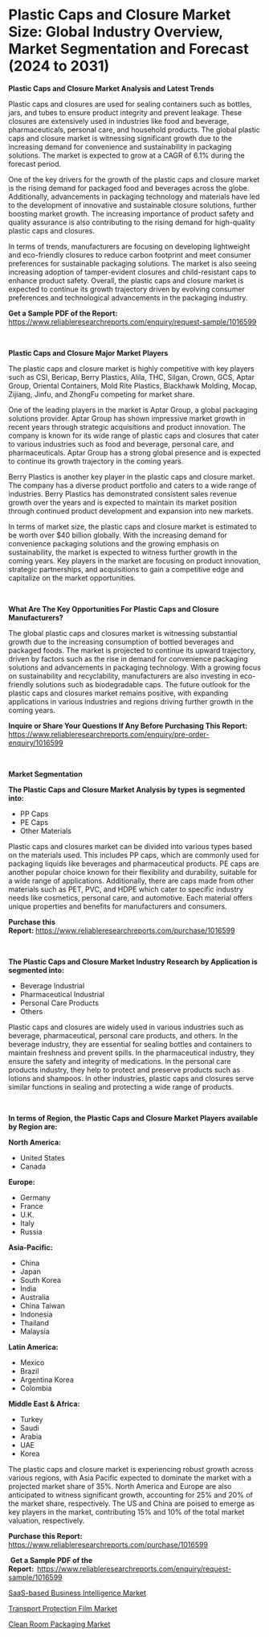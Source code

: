 <p><h1>Plastic Caps and Closure Market Size: Global Industry Overview, Market Segmentation and Forecast (2024 to 2031)</h1></p><p><strong>Plastic Caps and Closure Market Analysis and Latest Trends</strong></p>
<p><p>Plastic caps and closures are used for sealing containers such as bottles, jars, and tubes to ensure product integrity and prevent leakage. These closures are extensively used in industries like food and beverage, pharmaceuticals, personal care, and household products. The global plastic caps and closure market is witnessing significant growth due to the increasing demand for convenience and sustainability in packaging solutions. The market is expected to grow at a CAGR of 6.1% during the forecast period.</p><p>One of the key drivers for the growth of the plastic caps and closure market is the rising demand for packaged food and beverages across the globe. Additionally, advancements in packaging technology and materials have led to the development of innovative and sustainable closure solutions, further boosting market growth. The increasing importance of product safety and quality assurance is also contributing to the rising demand for high-quality plastic caps and closures.</p><p>In terms of trends, manufacturers are focusing on developing lightweight and eco-friendly closures to reduce carbon footprint and meet consumer preferences for sustainable packaging solutions. The market is also seeing increasing adoption of tamper-evident closures and child-resistant caps to enhance product safety. Overall, the plastic caps and closure market is expected to continue its growth trajectory driven by evolving consumer preferences and technological advancements in the packaging industry.</p></p>
<p><strong>Get a Sample PDF of the Report:&nbsp;</strong> <a href="https://www.reliableresearchreports.com/enquiry/request-sample/1016599">https://www.reliableresearchreports.com/enquiry/request-sample/1016599</a></p>
<p>&nbsp;</p>
<p><strong>Plastic Caps and Closure Major Market Players</strong></p>
<p><p>The plastic caps and closure market is highly competitive with key players such as CSI, Bericap, Berry Plastics, Alila, THC, Silgan, Crown, GCS, Aptar Group, Oriental Containers, Mold Rite Plastics, Blackhawk Molding, Mocap, Zijiang, Jinfu, and ZhongFu competing for market share.</p><p>One of the leading players in the market is Aptar Group, a global packaging solutions provider. Aptar Group has shown impressive market growth in recent years through strategic acquisitions and product innovation. The company is known for its wide range of plastic caps and closures that cater to various industries such as food and beverage, personal care, and pharmaceuticals. Aptar Group has a strong global presence and is expected to continue its growth trajectory in the coming years.</p><p>Berry Plastics is another key player in the plastic caps and closure market. The company has a diverse product portfolio and caters to a wide range of industries. Berry Plastics has demonstrated consistent sales revenue growth over the years and is expected to maintain its market position through continued product development and expansion into new markets.</p><p>In terms of market size, the plastic caps and closure market is estimated to be worth over $40 billion globally. With the increasing demand for convenience packaging solutions and the growing emphasis on sustainability, the market is expected to witness further growth in the coming years. Key players in the market are focusing on product innovation, strategic partnerships, and acquisitions to gain a competitive edge and capitalize on the market opportunities.</p></p>
<p>&nbsp;</p>
<p><strong>What Are The Key Opportunities For Plastic Caps and Closure Manufacturers?</strong></p>
<p><p>The global plastic caps and closures market is witnessing substantial growth due to the increasing consumption of bottled beverages and packaged foods. The market is projected to continue its upward trajectory, driven by factors such as the rise in demand for convenience packaging solutions and advancements in packaging technology. With a growing focus on sustainability and recyclability, manufacturers are also investing in eco-friendly solutions such as biodegradable caps. The future outlook for the plastic caps and closures market remains positive, with expanding applications in various industries and regions driving further growth in the coming years.</p></p>
<p><strong>Inquire or Share Your Questions If Any Before Purchasing This Report:</strong> <a href="https://www.reliableresearchreports.com/enquiry/pre-order-enquiry/1016599">https://www.reliableresearchreports.com/enquiry/pre-order-enquiry/1016599</a></p>
<p>&nbsp;</p>
<p><strong>Market Segmentation</strong></p>
<p><strong>The Plastic Caps and Closure Market Analysis by types is segmented into:</strong></p>
<p><ul><li>PP Caps</li><li>PE Caps</li><li>Other Materials</li></ul></p>
<p><p>Plastic caps and closures market can be divided into various types based on the materials used. This includes PP caps, which are commonly used for packaging liquids like beverages and pharmaceutical products. PE caps are another popular choice known for their flexibility and durability, suitable for a wide range of applications. Additionally, there are caps made from other materials such as PET, PVC, and HDPE which cater to specific industry needs like cosmetics, personal care, and automotive. Each material offers unique properties and benefits for manufacturers and consumers.</p></p>
<p><strong>Purchase this Report:&nbsp;</strong><a href="https://www.reliableresearchreports.com/purchase/1016599">https://www.reliableresearchreports.com/purchase/1016599</a></p>
<p>&nbsp;</p>
<p><strong>The Plastic Caps and Closure Market Industry Research by Application is segmented into:</strong></p>
<p><ul><li>Beverage Industrial</li><li>Pharmaceutical Industrial</li><li>Personal Care Products</li><li>Others</li></ul></p>
<p><p>Plastic caps and closures are widely used in various industries such as beverage, pharmaceutical, personal care products, and others. In the beverage industry, they are essential for sealing bottles and containers to maintain freshness and prevent spills. In the pharmaceutical industry, they ensure the safety and integrity of medications. In the personal care products industry, they help to protect and preserve products such as lotions and shampoos. In other industries, plastic caps and closures serve similar functions in sealing and protecting a wide range of products.</p></p>
<p>&nbsp;</p>
<p><strong>In terms of Region, the Plastic Caps and Closure Market Players available by Region are:</strong></p>
<p>
    <p> <strong> North America: </strong>
        <ul>
            <li>United States</li>
            <li>Canada</li>
        </ul>
        </p> 
    <p> <strong> Europe: </strong>
        <ul>
            <li>Germany</li>
            <li>France</li>
            <li>U.K.</li>
            <li>Italy</li>
            <li>Russia</li>
        </ul>
        </p> 
    <p> <strong> Asia-Pacific: </strong>
        <ul>
            <li>China</li>
            <li>Japan</li>
            <li>South Korea</li>
            <li>India</li>
            <li>Australia</li>
            <li>China Taiwan</li>
            <li>Indonesia</li>
            <li>Thailand</li>
            <li>Malaysia</li>
        </ul>
        </p> 
    <p> <strong> Latin America: </strong>
        <ul>
            <li>Mexico</li>
            <li>Brazil</li>
            <li>Argentina Korea</li>
            <li>Colombia</li>
        </ul>
        </p> 
    <p> <strong> Middle East & Africa: </strong>
        <ul>
            <li>Turkey</li>
            <li>Saudi</li>
            <li>Arabia</li>
            <li>UAE</li>
            <li>Korea</li>
        </ul>
    </p>
    </p>
<p><p>The plastic caps and closure market is experiencing robust growth across various regions, with Asia Pacific expected to dominate the market with a projected market share of 35%. North America and Europe are also anticipated to witness significant growth, accounting for 25% and 20% of the market share, respectively. The US and China are poised to emerge as key players in the market, contributing 15% and 10% of the total market valuation, respectively.</p></p>
<p><strong>Purchase this Report: </strong><a href="https://www.reliableresearchreports.com/purchase/1016599">https://www.reliableresearchreports.com/purchase/1016599</a></p>
<p>&nbsp;<strong>Get a Sample PDF of the Report:&nbsp;&nbsp;</strong><a href="https://www.reliableresearchreports.com/enquiry/request-sample/1016599">https://www.reliableresearchreports.com/enquiry/request-sample/1016599</a></p>
<p><strong></strong></p>
<p><p><a href="https://view.publitas.com/reportprime-1/saas-based-business-intelligence-market-research-report-reveals-the-latest-trends-and-opportunities-of-this-market-for-period-from-2023-2030/">SaaS-based Business Intelligence Market</a></p><p><a href="https://view.publitas.com/reportprime-1/transport-protection-film-market-research-report-provides-critical-insights-that-can-help-shape-business-development-and-investment-strategies/">Transport Protection Film Market</a></p><p><a href="https://view.publitas.com/reportprime-1/clean-room-packaging-market-analysis-and-market-size-global-industry-overview-market-segmentation-and-forecast-2023-to-2030/">Clean Room Packaging Market</a></p></p>